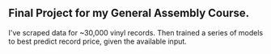 ## Final Project for my General Assembly Course.

I've scraped data for ~30,000 vinyl records. Then trained a series of models to best predict record price, given the available input.

